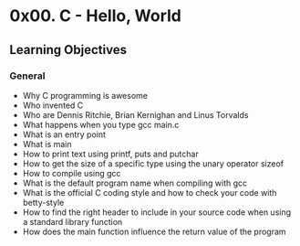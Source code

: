 # 0x00. C - Hello, World
## Learning Objectives
### General
+ Why C programming is awesome
+ Who invented C
+ Who are Dennis Ritchie, Brian Kernighan and Linus Torvalds
+ What happens when you type gcc main.c
+ What is an entry point
+ What is main
+ How to print text using printf, puts and putchar
+ How to get the size of a specific type using the unary operator sizeof
+ How to compile using gcc
+ What is the default program name when compiling with gcc
+ What is the official C coding style and how to check your code with betty-style
+ How to find the right header to include in your source code when using a standard library function
+ How does the main function influence the return value of the program
